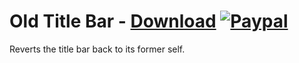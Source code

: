 # Old Title Bar - [Download](https://betterdiscord.net/ghdl?url=https://raw.githubusercontent.com/mwittrien/BetterDiscordAddons/master/Plugins/OldTitleBar/OldTitleBar.plugin.js) [![Paypal][paypal-badge]][paypal-link] 

[paypal-badge]: https://img.shields.io/badge/Paypal-Donate!-%2300457C.svg?logo=paypal&style=flat
[paypal-link]: https://paypal.me/MircoWittrien

Reverts the title bar back to its former self.
